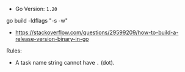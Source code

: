 - Go Version: `1.20`

go build -ldflags "-s -w"
- https://stackoverflow.com/questions/29599209/how-to-build-a-release-version-binary-in-go


Rules:
- A task name string cannot have `.` (dot).